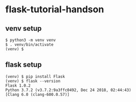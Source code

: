 # flask-tutorial-handson

## venv setup

```
$ python3 -m venv venv
$ . venv/bin/activate
(venv) $
```

## flask setup

```
(venv) $ pip install Flask
(venv) $ flask --version
Flask 1.0.2
Python 3.7.2 (v3.7.2:9a3ffc0492, Dec 24 2018, 02:44:43) 
[Clang 6.0 (clang-600.0.57)]
```
